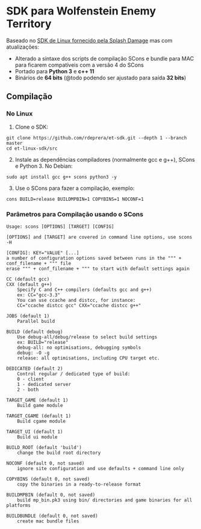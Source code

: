 # SDK para Wolfenstein Enemy Territory
Baseado no [SDK de Linux fornecido pela Splash Damage](https://www.splashdamage.com/games/wolfenstein-enemy-territory/) mas com atualizações:
- Alterado a sintaxe dos scripts de compilação SCons e bundle para MAC para ficarem compatíveis com a versão 4 do SCons
- Portado para **Python 3** e **c++ 11**
- Binários de **64 bits** (@todo podendo ser ajustado para saída **32 bits**)

## Compilação

### No Linux
1. Clone o SDK:
  ```shell
  git clone https://github.com/rdeprera/et-sdk.git --depth 1 --branch master
  cd et-linux-sdk/src
  ```
2. Instale as dependências compiladores (normalmente gcc e g++), SCons e Python 3. No Debian:
  ```shell
  sudo apt install gcc g++ scons python3 -y
  ```
3. Use o SCons para fazer a compilação, exemplo:
  ```shell
  cons BUILD=release BUILDMPBIN=1 COPYBINS=1 NOCONF=1
  ```

### Parâmetros para Compilação usando o SCons
```shell
Usage: scons [OPTIONS] [TARGET] [CONFIG]

[OPTIONS] and [TARGET] are covered in command line options, use scons -H

[CONFIG]: KEY="VALUE" [...]
a number of configuration options saved between runs in the """ + conf_filename + """ file
erase """ + conf_filename + """ to start with default settings again

CC (default gcc)
CXX (default g++)
	Specify C and C++ compilers (defaults gcc and g++)
	ex: CC="gcc-3.3"
	You can use ccache and distcc, for instance:
	CC="ccache distcc gcc" CXX="ccache distcc g++"

JOBS (default 1)
	Parallel build

BUILD (default debug)
	Use debug-all/debug/release to select build settings
	ex: BUILD="release"
	debug-all: no optimisations, debugging symbols
	debug: -O -g
	release: all optimisations, including CPU target etc.
	
DEDICATED (default 2)
	Control regular / dedicated type of build:
	0 - client
	1 - dedicated server
	2 - both

TARGET_GAME (default 1)
	Build game module

TARGET_CGAME (default 1)
	Build cgame module

TARGET_UI (default 1)
	Build ui module

BUILD_ROOT (default 'build')
	change the build root directory
	
NOCONF (default 0, not saved)
	ignore site configuration and use defaults + command line only

COPYBINS (default 0, not saved)
	copy the binaries in a ready-to-release format

BUILDMPBIN (default 0, not saved)
	build mp_bin.pk3 using bin/ directories and game binaries for all platforms

BUILDBUNDLE (default 0, not saved)
	create mac bundle files
```
